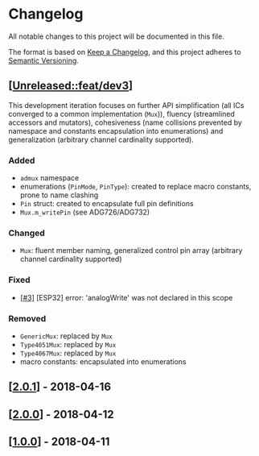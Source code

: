 # Changelog
All notable changes to this project will be documented in this file.

The format is based on [Keep a Changelog](https://keepachangelog.com/en/1.0.0/),
and this project adheres to [Semantic Versioning](https://semver.org/spec/v2.0.0.html).

## [[Unreleased::feat/dev3](https://github.com/stechio/arduino-ad-mux-lib/tree/feat/dev3)]

This development iteration focuses on further API simplification (all ICs converged to a common implementation (`Mux`)), fluency (streamlined accessors and mutators), cohesiveness (name collisions prevented by namespace and constants encapsulation into enumerations) and generalization (arbitrary channel cardinality supported).

### Added
- `admux` namespace
- enumerations (`PinMode`, `PinType`): created to replace macro constants, prone to name clashing
- `Pin` struct: created to encapsulate full pin definitions
- `Mux.m_writePin` (see ADG726/ADG732)

### Changed
- `Mux`: fluent member naming, generalized control pin array (arbitrary channel cardinality supported)

### Fixed
- [[#3]](https://github.com/stechio/arduino-ad-mux-lib/issues/3) [ESP32] error: 'analogWrite' was not declared in this scope

### Removed
- `GenericMux`: replaced by `Mux`
- `Type4051Mux`: replaced by `Mux`
- `Type4067Mux`: replaced by `Mux`
- macro constants: encapsulated into enumerations

## [[2.0.1](https://github.com/stechio/arduino-ad-mux-lib/releases/tag/2.0.1)] - 2018-04-16

## [[2.0.0](https://github.com/stechio/arduino-ad-mux-lib/releases/tag/2.0.0)] - 2018-04-12

## [[1.0.0](https://github.com/stechio/arduino-ad-mux-lib/releases/tag/1.0.0)] - 2018-04-11
